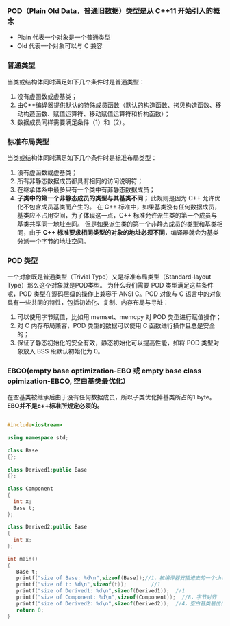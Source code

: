 ### POD（Plain Old Data，普通旧数据）类型是从 C++11 开始引入的概念

- Plain 代表一个对象是一个普通类型
- Old 代表一个对象可以与 C 兼容

### 普通类型
当类或结构体同时满足如下几个条件时是普通类型：

1. 没有虚函数或虚基类；
2. 由C++编译器提供默认的特殊成员函数（默认的构造函数、拷贝构造函数、移动构造函数、赋值运算符、移动赋值运算符和析构函数）；
3. 数据成员同样需要满足条件（1）和（2）。

### 标准布局类型
当类或结构体同时满足如下几个条件时是标准布局类型：

1. 没有虚函数或虚基类；
2. 所有非静态数据成员都具有相同的访问说明符；
3. 在继承体系中最多只有一个类中有非静态数据成员；
4. **子类中的第一个非静态成员的类型与其基类不同；**
此规则是因为 C++ 允许优化不包含成员基类而产生的。
在 C++ 标准中，如果基类没有任何数据成员，基类应不占用空间，为了体现这一点，C++ 标准允许派生类的第一个成员与基类共享同一地址空间。
但是如果派生类的第一个非静态成员的类型和基类相同，由于 **C++ 标准要求相同类型的对象的地址必须不同**，编译器就会为基类分派一个字节的地址空间。

### POD 类型
一个对象既是普通类型（Trivial Type）又是标准布局类型（Standard-layout Type）那么这个对象就是POD类型。
为什么我们需要 POD 类型满足这些条件呢，POD 类型在源码层级的操作上兼容于 ANSI C。POD 对象与 C 语言中的对象具有一些共同的特性，包括初始化、复制、内存布局与寻址：

1. 可以使用字节赋值，比如用 memset、memcpy 对 POD 类型进行赋值操作；
2. 对 C 内存布局兼容，POD 类型的数据可以使用 C 函数进行操作且总是安全的；
3. 保证了静态初始化的安全有效，静态初始化可以提高性能，如将 POD 类型对象放入 BSS 段默认初始化为 0。

### EBCO(empty base optimization-EBO 或 empty base class opimization-EBCO, 空白基类最优化）

在空基类被继承后由于没有任何数据成员，所以子类优化掉基类所占的1 byte。**EBO并不是c++标准所规定必须的。**

```cpp

#include<iostream>
 
using namespace std;
 
class Base
{};
 
class Derived1:public Base
{};
 
class Component 
{
  int x;
  Base t;      
};
 
class Derived2:public Base
{
  int x;
};
 
int main()
{
   Base t;
   printf("size of Base: %d\n",sizeof(Base));//1，被编译器安插进去的一个char，这样可以使得这个class的两个objects在内存中配置独一无二的地址 
   printf("size of t: %d\n",sizeof(t));        //1
   printf("size of Derived1: %d\n",sizeof(Derived1));  //1
   printf("size of Component: %d\n",sizeof(Component));  //8，字节对齐 
   printf("size of Derived2: %d\n",sizeof(Derived2));  //4，空白基类最优化
   return 0;
}
```
